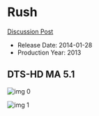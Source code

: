 # Rush

[Discussion Post](https://www.avsforum.com/threads/bass-eq-for-filtered-movies.2995212/post-56917654)

* Release Date: 2014-01-28
* Production Year: 2013

## DTS-HD MA 5.1

![img 0](https://i.imgur.com/qsDDcjF.jpg)

![img 1](https://i.imgur.com/8dCEpeR.png)

